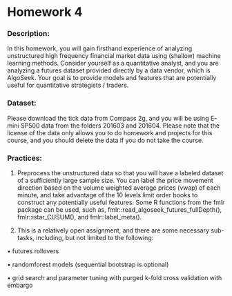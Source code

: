 # Homework 4

### Description:

In this homework, you will gain firsthand experience of analyzing unstructured high frequency financial market data using (shallow) machine learning methods. Consider yourself as a quantitative analyst, and you are analyzing a futures dataset provided directly by a data vendor, which is AlgoSeek. Your goal is to provide models and features that are potentially useful for quantitative strategists / traders.

### Dataset: 

Please download the tick data from Compass 2g, and you will be using E-mini SP500 data from the folders 201603 and 201604. Please note that the license of the data only allows you to do homework and projects for this course, and you should delete the data if you do not take the course.

### Practices:

1. Preprocess the unstructured data so that you will have a labeled dataset of a sufficiently large sample size. You can label the price movement direction based on the volume weighted average prices (vwap) of each minute, and take advantage of the 10 levels limit order books to construct any potentially useful features. Some R functions from the fmlr package can be used, such as, fmlr::read_algoseek_futures_fullDepth(), fmlr::istar_CUSUM(), and fmlr::label_meta().

2. This is a relatively open assignment, and there are some necessary sub-tasks, including, but not limited to the following:

• futures rollovers

• randomforest models (sequential bootstrap is optional)

• grid search and parameter tuning with purged k-fold cross validation with embargo
